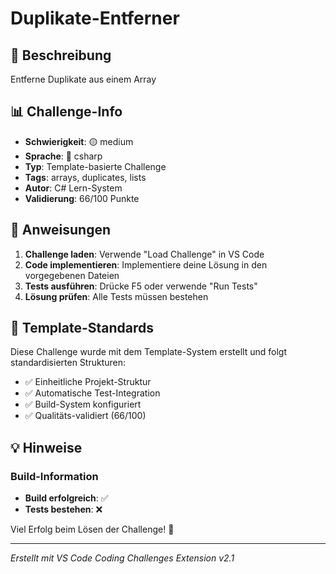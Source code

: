 # Duplikate-Entferner

## 📝 Beschreibung

Entferne Duplikate aus einem Array

## 📊 Challenge-Info

- **Schwierigkeit**: 🟡 medium
- **Sprache**: 🔷 csharp
- **Typ**: Template-basierte Challenge
- **Tags**: arrays, duplicates, lists
- **Autor**: C# Lern-System
- **Validierung**: 66/100 Punkte

## 🚀 Anweisungen

1. **Challenge laden**: Verwende "Load Challenge" in VS Code
2. **Code implementieren**: Implementiere deine Lösung in den vorgegebenen Dateien
3. **Tests ausführen**: Drücke F5 oder verwende "Run Tests"
4. **Lösung prüfen**: Alle Tests müssen bestehen

## 🧪 Template-Standards

Diese Challenge wurde mit dem Template-System erstellt und folgt standardisierten Strukturen:

- ✅ Einheitliche Projekt-Struktur
- ✅ Automatische Test-Integration  
- ✅ Build-System konfiguriert
- ✅ Qualitäts-validiert (66/100)

## 💡 Hinweise


### Build-Information
- **Build erfolgreich**: ✅
- **Tests bestehen**: ❌


Viel Erfolg beim Lösen der Challenge! 🎉

---
*Erstellt mit VS Code Coding Challenges Extension v2.1*